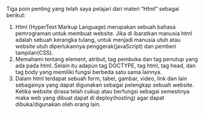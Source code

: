 Tiga poin penting yang telah saya pelajari dari materi “Html” sebagai berikut:
1.	Html (HyperText Markup Language) merupakan sebuah bahasa pemrograman untuk membuat website. Jika di ibaratkan manusia html adalah sebuah kerangka tulang, untuk menjadi manusia utuh atau website utuh diperlukannya penggerak(javaScript) dan pemberi tampilan(CSS).
2.	Memahami tentang element, atribut, tag pembuka dan tag penutup yang ada pada html. Selain itu adapun tag DOCTYPE, tag html, tag head, dan tag body yang memiliki fungsi berbeda satu sama lainnya.
3.	Dalam html terdapat sebuah form, tabel, gambar, video, link dan lain sebagainya yang dapat digunakan sebagai pelengkap sebuah website. Ketika website dirasa telah cukup atau berfungsi sebagai semestinya maka web yang dibuat dapat di deploy(hosting) agar dapat dibuka/digunakan oleh orang lain.
